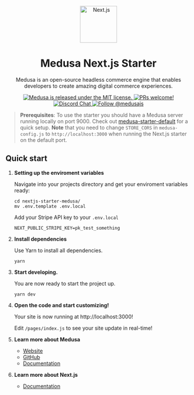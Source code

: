 <p align="center">
  <a href="https://nextjs.org/">
    <img alt="Next.js" src="https://medusa-public-images.s3.eu-west-1.amazonaws.com/nextjs.png" width="100" />
  </a>
</p>
<h1 align="center">
  Medusa Next.js Starter
</h1>
<p align="center">
Medusa is an open-source headless commerce engine that enables developers to create amazing digital commerce experiences.
</p>
<p align="center">
  <a href="https://github.com/medusajs/medusa/blob/master/LICENSE">
    <img src="https://img.shields.io/badge/license-MIT-blue.svg" alt="Medusa is released under the MIT license." />
  </a>
  <a href="https://github.com/medusajs/medusa/blob/master/CONTRIBUTING.md">
    <img src="https://img.shields.io/badge/PRs-welcome-brightgreen.svg?style=flat" alt="PRs welcome!" />
  </a>
  <a href="https://discord.gg/xpCwq3Kfn8">
    <img src="https://img.shields.io/badge/chat-on%20discord-7289DA.svg" alt="Discord Chat" />
  </a>
  <a href="https://twitter.com/intent/follow?screen_name=medusajs">
    <img src="https://img.shields.io/twitter/follow/medusajs.svg?label=Follow%20@medusajs" alt="Follow @medusajs" />
  </a>
</p>

> **Prerequisites**: To use the starter you should have a Medusa server running locally on port 9000. Check out [medusa-starter-default](https://github.com/medusajs/medusa-starter-default) for a quick setup. **Note** that you need to change `STORE_CORS` in `medusa-config.js` to `http://localhost:3000` when running the Next.js starter on the default port.

## Quick start

1. **Setting up the enviroment variables**

    Navigate into your projects directory and get your enviroment variables ready:

    ```shell
    cd nextjs-starter-medusa/
    mv .env.template .env.local
    ```

    Add your Stripe API key to your `.env.local`


    ```
    NEXT_PUBLIC_STRIPE_KEY=pk_test_something
    ```

2.  **Install dependencies**

    Use Yarn to install all dependencies.

    ```shell
    yarn
    ```

3.  **Start developing.**

     You are now ready to start the project up.

    ```shell
    yarn dev
    ```

4.  **Open the code and start customizing!**

    Your site is now running at http://localhost:3000!

    Edit `/pages/index.js` to see your site update in real-time!

5.  **Learn more about Medusa**

    - [Website](https://www.medusa-commerce.com/)
    - [GitHub](https://github.com/medusajs)
    - [Documentation](https://docs.medusa-commerce.com/)

6.  **Learn more about Next.js**

    - [Documentation](https://nextjs.org/docs)
